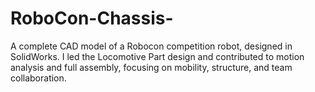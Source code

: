 # RoboCon-Chassis-
A complete CAD model of a Robocon competition robot, designed in SolidWorks. I led the Locomotive Part design and contributed to motion analysis and full assembly, focusing on mobility, structure, and team collaboration.
